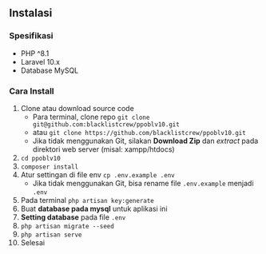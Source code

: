 ## Instalasi

### Spesifikasi
- PHP ^8.1
- Laravel 10.x
- Database MySQL

### Cara Install

1. Clone atau download source code
    - Para terminal, clone repo `git clone git@github.com:blacklistcrew/ppoblv10.git`
    - atau `git clone https://github.com/blacklistcrew/ppoblv10.git`
    - Jika tidak menggunakan Git, silakan **Download Zip** dan *extract* pada direktori web server (misal: xampp/htdocs)
2. `cd ppoblv10`
3. `composer install`
4. Atur settingan di file env `cp .env.example .env`
    - Jika tidak menggunakan Git, bisa rename file `.env.example` menjadi `.env`
5. Pada terminal `php artisan key:generate`
6. Buat **database pada mysql** untuk aplikasi ini
7. **Setting database** pada file `.env`
8. `php artisan migrate --seed`
9. `php artisan serve`
10. Selesai